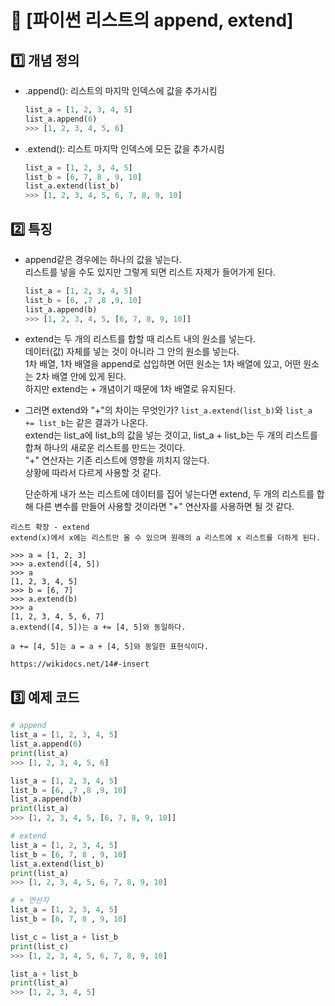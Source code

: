# 📌 [파이썬 리스트의 append, extend]

## 1️⃣ 개념 정의
- .append(): 리스트의 마지막 인덱스에 값을 추가시킴
    ```python
    list_a = [1, 2, 3, 4, 5]
    list_a.append(6)
    >>> [1, 2, 3, 4, 5, 6]
    ```
- .extend(): 리스트 마지막 인덱스에 모든 값을 추가시킴
    ```python
    list_a = [1, 2, 3, 4, 5]
    list_b = [6, 7, 8 , 9, 10]
    list_a.extend(list_b)
    >>> [1, 2, 3, 4, 5, 6, 7, 8, 9, 10]

## 2️⃣ 특징
- append같은 경우에는 하나의 값을 넣는다.  
    리스트를 넣을 수도 있지만 그렇게 되면 리스트 자제가 들어가게 된다.
    ```python
    list_a = [1, 2, 3, 4, 5]
    list_b = [6, ,7 ,8 ,9, 10]
    list_a.append(b)
    >>> [1, 2, 3, 4, 5, [6, 7, 8, 9, 10]]
    ```

- extend는 두 개의 리스트를 합할 때 리스트 내의 원소를 넣는다.  
    데이터(값) 자체를 넣는 것이 아니라 그 안의 원소를 넣는다.  
    1차 배열, 1차 배열을 append로 삽입하면 어떤 원소는 1차 배열에 있고, 어떤 원소는 2차 배열 안에 있게 된다.  
    하지만 extend는 + 개념이기 때문에 1차 배열로 유지된다.  

- 그러면 extend와 "+"의 차이는 무엇인가?
    `list_a.extend(list_b)`와 `list_a += list_b`는 같은 결과가 나온다.  
    extend는 list_a에 list_b의 값을 넣는 것이고, list_a + list_b는 두 개의 리스트를 합쳐 하나의 새로운 리스트를 만드는 것이다.  
    "+" 연산자는 기존 리스트에 영향을 끼치지 않는다.  
    상황에 따라서 다르게 사용할 것 같다.  

    단순하게 내가 쓰는 리스트에 데이터를 집어 넣는다면 extend, 두 개의 리스트를 합해 다른 변수를 만들어 사용할 것이라면 "+" 연산자를 사용하면 될 것 같다.   

>
    리스트 확장 - extend
    extend(x)에서 x에는 리스트만 올 수 있으며 원래의 a 리스트에 x 리스트를 더하게 된다.

    >>> a = [1, 2, 3]
    >>> a.extend([4, 5])
    >>> a
    [1, 2, 3, 4, 5]
    >>> b = [6, 7]
    >>> a.extend(b)
    >>> a
    [1, 2, 3, 4, 5, 6, 7]
    a.extend([4, 5])는 a += [4, 5]와 동일하다.

    a += [4, 5]는 a = a + [4, 5]와 동일한 표현식이다.

    https://wikidocs.net/14#-insert

## 3️⃣ 예제 코드
 ```python
# append
list_a = [1, 2, 3, 4, 5]
list_a.append(6)
print(list_a)
>>> [1, 2, 3, 4, 5, 6]

list_a = [1, 2, 3, 4, 5]
list_b = [6, ,7 ,8 ,9, 10]
list_a.append(b)
print(list_a)
>>> [1, 2, 3, 4, 5, [6, 7, 8, 9, 10]]

# extend
list_a = [1, 2, 3, 4, 5]
list_b = [6, 7, 8 , 9, 10]
list_a.extend(list_b)
print(list_a)
>>> [1, 2, 3, 4, 5, 6, 7, 8, 9, 10]

# + 연산자
list_a = [1, 2, 3, 4, 5]
list_b = [6, 7, 8 , 9, 10]

list_c = list_a + list_b
print(list_c)
>>> [1, 2, 3, 4, 5, 6, 7, 8, 9, 10]

list_a + list_b
print(list_a)
>>> [1, 2, 3, 4, 5]
```